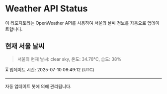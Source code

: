 
# Weather API Status

이 리포지토리는 OpenWeather API를 사용하여 서울의 날씨 정보를 자동으로 업데이트합니다.

## 현재 서울 날씨
> 서울의 현재 날씨: clear sky, 온도: 34.76°C, 습도: 38%

⏳ 업데이트 시간: 2025-07-10 06:49:12 (UTC)

---
자동 업데이트 봇에 의해 관리됩니다.
